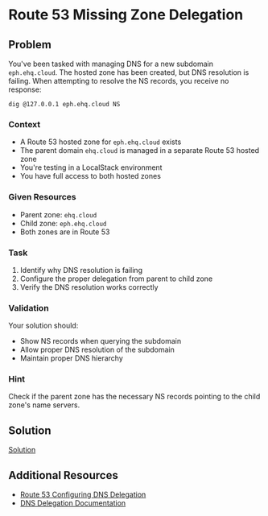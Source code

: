 # Route 53 Missing Zone Delegation

## Problem

You've been tasked with managing DNS for a new subdomain `eph.ehq.cloud`. The hosted zone has been created, but DNS resolution is failing. When attempting to resolve the NS records, you receive no response:

    dig @127.0.0.1 eph.ehq.cloud NS

### Context
- A Route 53 hosted zone for `eph.ehq.cloud` exists
- The parent domain `ehq.cloud` is managed in a separate Route 53 hosted zone
- You're testing in a LocalStack environment
- You have full access to both hosted zones

### Given Resources
- Parent zone: `ehq.cloud`
- Child zone: `eph.ehq.cloud`
- Both zones are in Route 53

### Task
1. Identify why DNS resolution is failing
2. Configure the proper delegation from parent to child zone
3. Verify the DNS resolution works correctly

### Validation
Your solution should:
- Show NS records when querying the subdomain
- Allow proper DNS resolution of the subdomain
- Maintain proper DNS hierarchy

### Hint
Check if the parent zone has the necessary NS records pointing to the child zone's name servers.

## Solution

[Solution](../solutions/r53-01-missing-delegation.md)

## Additional Resources
- [Route 53 Configuring DNS Delegation](https://docs.aws.amazon.com/Route53/latest/DeveloperGuide/CreatingNewSubdomain.html)
- [DNS Delegation Documentation](https://docs.aws.amazon.com/Route53/latest/DeveloperGuide/dns-routing-traffic-for-subdomains.html)
